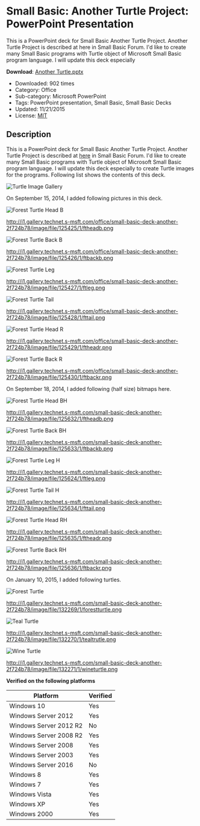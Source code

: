 # Small Basic: Another Turtle Project: PowerPoint Presentation
This is a PowerPoint deck for Small Basic Another Turtle Project.  Another Turtle Project is described at here in Small Basic Forum.  I'd like to create many Small Basic programs with Turtle object of Microsoft Small Basic program language.  I will update this deck especially

**Download**: [Another Turtle.pptx](https://github.com/nonkit/SBResources/raw/master/turtle2/Another%20Turtle.pptx)

- Downloaded: 902 times
- Category: Office
- Sub-category: Microsoft PowerPoint
- Tags: PowerPoint presentation, Small Basic, Small Basic Decks
- Updated: 11/21/2015
- License: [MIT](/LICENSE)

## Description

This is a PowerPoint deck for Small Basic Another Turtle Project.  Another Turtle Project is described at [here](https://social.msdn.microsoft.com/Forums/en-US/4d730151-8ecb-493e-9c76-8bede94e3cf0/another-turtle-graphics?forum=smallbasic) in Small Basic Forum.  I'd like to create many Small Basic programs with Turtle object of Microsoft Small Basic program language.  I will update this deck especially to create Turtle images for the programs.  Following list shows the contents of this deck.

![Turtle Image Gallery](TurtleImageGallery.png)

On September 15, 2014, I added following pictures in this deck.

![Forest Turtle Head B](FTHeadB.png)

http://i1.gallery.technet.s-msft.com/office/small-basic-deck-another-2f724b78/image/file/125425/1/ftheadb.png

![Forest Turtle Back B](FTBackB.png)

http://i1.gallery.technet.s-msft.com/office/small-basic-deck-another-2f724b78/image/file/125426/1/ftbackb.png

![Forest Turtle Leg](FTLeg.png)

http://i1.gallery.technet.s-msft.com/office/small-basic-deck-another-2f724b78/image/file/125427/1/ftleg.png

![Forest Turtle Tail](FTTail.png)

http://i1.gallery.technet.s-msft.com/office/small-basic-deck-another-2f724b78/image/file/125428/1/fttail.png

![Forest Turtle Head R](FTHeadR.png)

http://i1.gallery.technet.s-msft.com/office/small-basic-deck-another-2f724b78/image/file/125429/1/ftheadr.png

![Forest Turtle Back R](FTBackR.png)

http://i1.gallery.technet.s-msft.com/office/small-basic-deck-another-2f724b78/image/file/125430/1/ftbackr.png

On September 18, 2014, I added following (half size) bitmaps here.

![Forest Turtle Head BH](FTHeadBH.png)

http://i1.gallery.technet.s-msft.com/small-basic-deck-another-2f724b78/image/file/125632/1/ftheadb.png

![Forest Turtle Back BH](FTBackBH.png)

http://i1.gallery.technet.s-msft.com/small-basic-deck-another-2f724b78/image/file/125633/1/ftbackb.png

![Forest Turtle Leg H](FTLegH.png)

http://i1.gallery.technet.s-msft.com/small-basic-deck-another-2f724b78/image/file/125624/1/ftleg.png

![Forest Turtle Tail H](FTTailH.png)

http://i1.gallery.technet.s-msft.com/small-basic-deck-another-2f724b78/image/file/125634/1/fttail.png

![Forest Turtle Head RH](FTHeadRH.png)

http://i1.gallery.technet.s-msft.com/small-basic-deck-another-2f724b78/image/file/125635/1/ftheadr.png

![Forest Turtle Back RH](FTBackRH.png)

http://i1.gallery.technet.s-msft.com/small-basic-deck-another-2f724b78/image/file/125636/1/ftbackr.png

On January 10, 2015, I added following turtles.

![Forest Turtle](ForestTurtle.png)

http://i1.gallery.technet.s-msft.com/small-basic-deck-another-2f724b78/image/file/132269/1/forestturtle.png

![Teal Turtle](TealTurtle.png)

http://i1.gallery.technet.s-msft.com/small-basic-deck-another-2f724b78/image/file/132270/1/tealtrutle.png

![Wine Turtle](WineTurtle.png)

http://i1.gallery.technet.s-msft.com/small-basic-deck-another-2f724b78/image/file/132271/1/wineturtle.png

**Verified on the following platforms**

| Platform | Verified |
| --- | --- |
| Windows 10 | Yes |
| Windows Server 2012 | Yes |
| Windows Server 2012 R2 | No |
| Windows Server 2008 R2 | Yes |
| Windows Server 2008 | Yes |
| Windows Server 2003 | Yes |
| Windows Server 2016 | No |
| Windows 8 | Yes |
| Windows 7 | Yes |
| Windows Vista | Yes |
| Windows XP | Yes |
| Windows 2000 | Yes |
